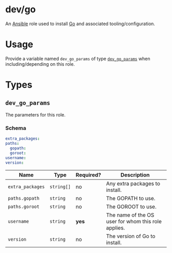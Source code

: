 # dev/go

An [Ansible](https://www.ansible.com) role used to install [Go](https://golang.org/) and associated
tooling/configuration.

# Usage

Provide a variable named `dev_go_params` of type [`dev_go_params`](#dev_go_params) when including/depending on this
role.

# Types

## `dev_go_params`

The parameters for this role.

### Schema

```yaml
extra_packages:
paths:
  gopath:
  goroot:
username:
version:
```

| Name             | Type       | Required? | Description                                         |
|------------------|------------|-----------|-----------------------------------------------------|
| `extra_packages` | `string[]` | no        | Any extra packages to install.                      |
| `paths.gopath`   | `string`   | no        | The GOPATH to use.                                  |
| `paths.goroot`   | `string`   | no        | The GOROOT to use.                                  |
| `username`       | `string`   | **yes**   | The name of the OS user for whom this role applies. |
| `version`        | `string`   | no        | The version of Go to install.                       |
